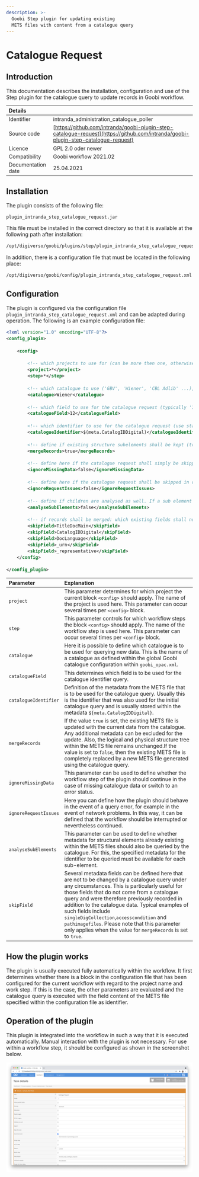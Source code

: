 ```yaml
---
description: >-
  Goobi Step plugin for updating existing
  METS files with content from a catalogue query
---
```


# Catalogue Request

## Introduction

This documentation describes the installation, configuration and use of the Step plugin for the catalogue query to update records in Goobi workflow.

| Details |  |
| :--- | :--- |
| Identifier | intranda\_administration\_catalogue\_poller |
| Source code | [https://github.com/intranda/goobi-plugin-step-catalogue-request](https://github.com/intranda/goobi-plugin-step-catalogue-request) |
| Licence | GPL 2.0 oder newer |
| Compatibility | Goobi workflow 2021.02 |
| Documentation date | 25.04.2021 |

## Installation

The plugin consists of the following file:

```text
plugin_intranda_step_catalogue_request.jar
```

This file must be installed in the correct directory so that it is available at the following path after installation:

```bash
/opt/digiverso/goobi/plugins/step/plugin_intranda_step_catalogue_request.jar
```

In addition, there is a configuration file that must be located in the following place:

```bash
/opt/digiverso/goobi/config/plugin_intranda_step_catalogue_request.xml
```

## Configuration

The plugin is configured via the configuration file `plugin_intranda_step_catalogue_request.xml` and can be adapted during operation. The following is an example configuration file:

```xml
<?xml version="1.0" encoding="UTF-8"?>
<config_plugin>

	<config>

		<!-- which projects to use for (can be more then one, otherwise use *) -->
		<project>*</project>
		<step>*</step>

		<!-- which catalogue to use ('GBV', 'Wiener', 'CBL Adlib' ...), can use variable replacer compatible value as well, e.g. '$(meta.Catalogue)' -->
		<catalogue>Wiener</catalogue>

		<!-- which field to use for the catalogue request (typically '12' for identifier, sometimes '1007' for barcodes -->
		<catalogueField>12</catalogueField>

		<!-- which identifier to use for the catalogue request (use standard variable replacer compatible value here, e.g. '$(meta.CatalogIDDigital)') -->
		<catalogueIdentifier>$(meta.CatalogIDDigital)</catalogueIdentifier>

		<!-- define if existing structure subelements shall be kept (true), otherwise a complete new mets file is created and overwrites the existing one (false) -->
		<mergeRecords>true</mergeRecords>

		<!-- define here if the catalogue request shall simply be skipped in case of missing catalogue plugin or missing catalogue identifier; if set to true the plugin will respond with an error status in case of missing information -->
		<ignoreMissingData>false</ignoreMissingData>

		<!-- define here if the catalogue request shall be skipped in case of request issues (e.g. wrong record identifier or network issues) -->
		<ignoreRequestIssues>false</ignoreRequestIssues>

		<!-- define if children are analysed as well. If a sub element contains an identifier, the metadata will get imported as well -->
		<analyseSubElements>false</analyseSubElements>

		<!-- if records shall be merged: which existing fields shall not be replace with new values? (use the metadatatypes from ruleset) -->
		<skipField>TitleDocMain</skipField>
		<skipField>CatalogIDDigital</skipField>
		<skipField>DocLanguage</skipField>
		<skipField>_urn</skipField>
		<skipField>_representative</skipField>
	</config>

</config_plugin>

```

| Parameter | Explanation |
| :--- | :--- |
| `project` | This parameter determines for which project the current block `<config>` should apply. The name of the project is used here. This parameter can occur several times per `<config>` block. |
| `step` | This parameter controls for which workflow steps the block `<config>` should apply. The name of the workflow step is used here. This parameter can occur several times per `<config>` block. |
| `catalogue` | Here it is possible to define which catalogue is to be used for querying new data. This is the name of a catalogue as defined within the global Goobi catalogue configuration within `goobi_opac.xml`. |
| `catalogueField` | This determines which field is to be used for the catalogue identifier query. |
| `catalogueIdentifier` | Definition of the metadata from the METS file that is to be used for the catalogue query. Usually this is the identifier that was also used for the initial catalogue query and is usually stored within the metadata `${meta.CatalogIDDigital}`. |
|`mergeRecords` | If the value `true` is set, the existing METS file is updated with the current data from the catalogue. Any additional metadata can be excluded for the update. Also, the logical and physical structure tree within the METS file remains unchanged.If the value is set to `false`, then the existing METS file is completely replaced by a new METS file generated using the catalogue query.|
|`ignoreMissingData` | This parameter can be used to define whether the workflow step of the plugin should continue in the case of missing catalogue data or switch to an error status. |
|`ignoreRequestIssues` | Here you can define how the plugin should behave in the event of a query error, for example in the event of network problems. In this way, it can be defined that the workflow should be interrupted or nevertheless continued. |
|`analyseSubElements` | This parameter can be used to define whether metadata for structural elements already existing within the METS files should also be queried by the catalogue. For this, the specified metadata for the identifier to be queried must be available for each sub-element. |
|`skipField` | Several metadata fields can be defined here that are not to be changed by a catalogue query under any circumstances. This is particularly useful for those fields that do not come from a catalogue query and were therefore previously recorded in addition to the catalogue data. Typical examples of such fields include `singleDigCollection`,`accesscondition` and `pathimagefiles`. Please note that this parameter only applies when the value for `mergeRecords` is set to `true`.|

## How the plugin works

The plugin is usually executed fully automatically within the workflow. It first determines whether there is a block in the configuration file that has been configured for the current workflow with regard to the project name and work step. If this is the case, the other parameters are evaluated and the catalogue query is executed with the field content of the METS file specified within the configuration file as identifier.

## Operation of the plugin

This plugin is integrated into the workflow in such a way that it is executed automatically. Manual interaction with the plugin is not necessary. For use within a workflow step, it should be configured as shown in the screenshot below.

![Integration of the plugin into the workflow](../.gitbook/assets/intranda_step_catalogue_request_en.png)
